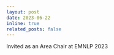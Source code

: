 ```yaml
---
layout: post
date: 2023-06-22 
inline: true
related_posts: false
---
```


Invited as an Area Chair at EMNLP 2023
